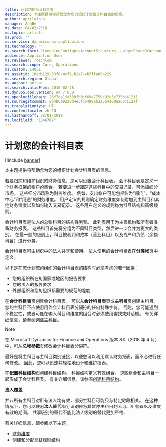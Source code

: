 ```yaml
---
title: 计划您的会计科目表
description: 本主题提供将帮助您为您的组织计划会计科目表的信息。
author: aprilolson
manager: AnnBe
ms.date: 04/02/2018
ms.topic: article
ms.prod: ''
ms.service: dynamics-ax-applications
ms.technology: ''
ms.search.form: DimensionConfigureAccountStructure, LedgerChartOfAccounts
audience: Application User
ms.reviewer: roschlom
ms.search.scope: Core, Operations
ms.custom: 14051
ms.assetid: 10edb129-33f0-4cf9-b2a7-4b7ffa09b229
ms.search.region: Global
ms.author: aolson
ms.search.validFrom: 2016-02-28
ms.dyn365.ops.version: AX 7.0.0
ms.openlocfilehash: 26f7ca1fa539fb0cf69a7759e92c5e735bd41211
ms.sourcegitcommit: 8b4b6a9226d4e5f66498ab2a5b4160e26dd112af
ms.translationtype: HT
ms.contentlocale: zh-CN
ms.lasthandoff: 08/01/2019
ms.locfileid: "1846767"
---
```

# <a name="plan-your-chart-of-accounts"></a>计划您的会计科目表

[!include [banner](../includes/banner.md)]

本主题提供将帮助您为您的组织计划会计科目表的信息。

若要跟踪和维护组织的财务信息，您可以设置会计科目表。 会计科目表是定义一个财务框架的帐户的集合。 若要进一步跟踪这些科目中的交易记录，可添加细分市场。 这些细分市场称为财务维度。 例如，支出帐户可能包括名为“部门”、“成本中心”和“用途”的财务维度。 用户定义的规则确定财务维度如何附加到主科目和其他财务维度以及如何输入交易记录。 这些用户定义的规则称为科目结构和高级规则。

会计科目表是法人的总账科目的结构性列表。 此列表用于为主管机构和所有者准备财务报表。 这些科目首先将分组为不同科目类型，然后进一步合并为更大的类别。 在最一般的级别上，科目按利润和成本（营业科目）以及资产和负债（余额科目）进行分类。

会计科目表可由组织中的法人共享和使用。 法人使用的会计科目表在**分类帐**页中定义。

以下是在您计划您的组织的会计科目表的结构时必须考虑的若干因素：

- 您的组织所在的国家或地区的报告要求
- 您的法人的报告要求
- 外部组织和您的组织都需要的规范的程度

在**会计科目表**页创建会计科目表。 可以从**会计科目表**页或**主科目**页创建主科目。 您的主科目不应使用用作会计科目表分隔符的任何特殊字符。 否则，您可能遇到不稳定性，或者可能在输入科目和维度的组合时必须使用查找或对话框。 有关详细信息，请参阅[创建主科目](tasks/create-main-account.md)。

> [!NOTE]
> 在 Microsoft Dynamics for Finance and Operations 版本 8.0（2018 年 4 月）中，可从**总帐参数**页修改会计科目表分隔符。

最好是将主科目与主科目类别链接，以便您可以利用默认财务报表，而不必进行任何修改。 因此，您可以迅速并轻松地设计和维护报表。

在**配置科目结构**页创建科目结构。 科目结构定义有效组合。 这些组合和主科目一起形成了会计科目表。 有关详细信息，请参阅[创建科目结构](tasks/create-account-structures.md)。

**法人覆盖**

并非所有主科目对所有法人均有效，部分主科目可能只与特定时段相关。 在这种情况下，您可以使用**法人替代**部分识别应为其暂停主科目的公司、所有者以及维度有效的期间。 共享级别的替代不能比法人级别的替代更加严格。

有关详细信息，请参阅以下主题：

- [财务维度](financial-dimensions.md)
- [创建和分配高级规则结构](tasks/create-assign-advanced-rule-structures.md)
